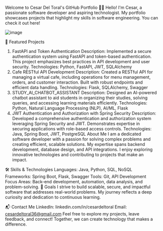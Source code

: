 Welcome to Cesar Del Toral's GitHub Portfolio 👨‍💻
Hello! I'm Cesar, a passionate software developer and aspiring technologist. My portfolio showcases projects that highlight my skills in software engineering.
You can check it out here!

![image](https://github.com/user-attachments/assets/d0191992-e891-48f5-9dac-733927b5414e)

📂 Featured Projects
1. FastAPI and Token Authentication
Description: Implemented a secure authentication system using FastAPI and token-based authentication. This project emphasizes best practices in API development and user security.
Technologies: Python, FastAPI, JWT, SQLAlchemy
2. Cafe RESTful API Development
Description: Created a RESTful API for managing a virtual cafe, including operations for menu management, orders, and customer interaction. Built with robust endpoints and efficient data handling.
Technologies: Flask, SQLAlchemy, Swagger
3. STUDY_AI_CHATBOT_ASSISTANT
Description: Designed an AI-powered chatbot assistant to aid students in organizing their studies, solving queries, and accessing learning materials efficiently.
Technologies: Python, Natural Language Processing (NLP), AI/ML, Flask
4. JWT Authentication and Authorization with Spring Security
Description: Developed a comprehensive authentication and authorization system leveraging Spring Security and JWT. Demonstrates expertise in securing applications with role-based access controls.
Technologies: Java, Spring Boot, JWT, PostgreSQL
About Me
I am a dedicated software developer with a passion for solving complex problems and creating efficient, scalable solutions. My expertise spans backend development, database design, and API integrations. I enjoy exploring innovative technologies and contributing to projects that make an impact.

🛠️ Skills & Technologies
Languages: Java, Python, SQL, NoSQL
Frameworks: Spring Boot, Flask, Swagger
Tools: Git, API Development
Focus Areas: Back-end development, automation, data analysis, and problem-solving.
🎯 Goals
I strive to build scalable, secure, and impactful software that addresses real-world problems. My journey reflects a deep curiosity and dedication to continuous learning.

📬 Contact Me
LinkedIn: linkedin.com/in/cesardeltoral
Email: cesardeltoral36@gmail.com
Feel free to explore my projects, leave feedback, and connect! Together, we can create technology that makes a difference.



